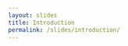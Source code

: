 ```yaml
---
layout: slides
title: Introduction
permalink: /slides/introduction/
---
```


<section data-markdown data-separator="^\n---\n$" data-separator-vertical="^\n--\n$">
<script type="text/template">

## The Reality of VR
![SWC VR](../../assets/images/swc-vr.svg)

[kampff-lab.github.io/swc-vr](https://kampff-lab.github.io/swc-vr/)

### Virtual Neuroscience at the SWC
<table style="width: 100%;">
  <tr>
    <th width="25%" align="center"><img alt="Kampff Lab" src="../../assets/images/kampfflab.png" height="100"/></th>
    <th width="50%" align="center"><img alt="Sainsbury Wellcome Centre" src="../../assets/images/swc.png" height="100"/></th>
    <th width="25%"><img alt="NeuroGEARS" src="../../assets/images/neurogears.svg" align="right"/></th>
  </tr>
</table>

---

## What is Virtual Reality?

--

A sustained, real-time, interactive perceptual illusion

---

##  Technological Milestones

--

### Stereoscopy

<img alt="Stereoscope" src="../../assets/images/stereoscope.jpg" height="320px"/>

<p style="display: block;">Victorian Stereoscope, 1878<br><small>photo by João Frazão</small></p>

--

### Wide, low-weight displays

<img alt="Modified Stereoscope" src="../../assets/images/frazao-vr.jpg" height="320px"/>

<p style="display: block;">Victorian Stereoscope, 2018<br><small>modified by João Frazão</small></p>

--

### Low-latency Rotational Tracking

<img alt="IMU Phone" src="../../assets/images/imu-phone.jpg" height="320px"/>

<p style="display: block;">Smartphone IMU<br><small>(Inertial Measurement Unit)</small></p>

--

### Sub-millimetre Positional Tracking

<img alt="Motion Capture" src="../../assets/images/motion-capture.png" height="320px"/>

<p style="display: block;">High-resolution Active Markers<br><small>(PhaseSpace, 960 Hz, 130MP sensor)</small></p>

--

### Consumer grade VR systems

<table style="width: 100%;">
  <tr>
    <th width="50%" align="center">
      <div>
        <p>Oculus Rift</p>
        <img alt="Oculus" src="../../assets/images/oculusrift.jpg" height="200"/>
    </th>
    <th width="50%" align="center">
      <div>
        <p>HTC Vive</p>
        <img alt="Vive" src="../../assets/images/htcvive.jpg" height="200"/>
      </div>
      </div>
    </th>
  </tr>
</table>

---

## Positional Tracking Systems

<table style="width: 100%;">
  <tr>
    <th width="50%" align="center" class="fragment">
      <div>
        <p>Outside-in (Oculus)</p>
        <img alt="Outside-in diagram" src="../../assets/images/outside-in.svg" height="360"/>
    </th>
    <th width="50%" align="center" class="fragment">
      <div>
        <p>Inside-out (Vive)</p>
        <img alt="Inside-out diagram" src="../../assets/images/inside-out.svg" height="360"/>
      </div>
      </div>
    </th>
  </tr>
</table>

--

## Lighthouse Tracking System

<img alt="Vive" src="../../assets/images/lighthouse.gif" height="360"/>

<p style="display: block;">Visualization of basestation sweeps</p>

---

---

### Low-cost, Scalable, 3D Positioning

<img alt="Vive" src="../../assets/images/hive-tracker.jpg" height="360"/>

<p style="display: block;"><a href="https://hivetracker.github.io/">hivetracker.github.io</a></p>
<p style="display: block;"><small>with Darío R. Quiñones, Danbee Kim, and Cédric Honnet</small></p>

---

## Special Thanks

<table style="width: 100%;">
  <tr>
    <th width="50%" align="center">
      <div>
        <img alt="Lory soldering" src="../../assets/images/lory-soldering.jpg" height="200"/>
        <p>Lorenza Calcaterra</p>
    </th>
    <th width="50%" align="center">
      <div>
        <img alt="J calibrating" src="../../assets/images/j-calibrating.jpg" height="200"/>
        <p>Joana Nogueira</p>
      </div>
      </div>
    </th>
  </tr>
</table>

</script>
</section>
